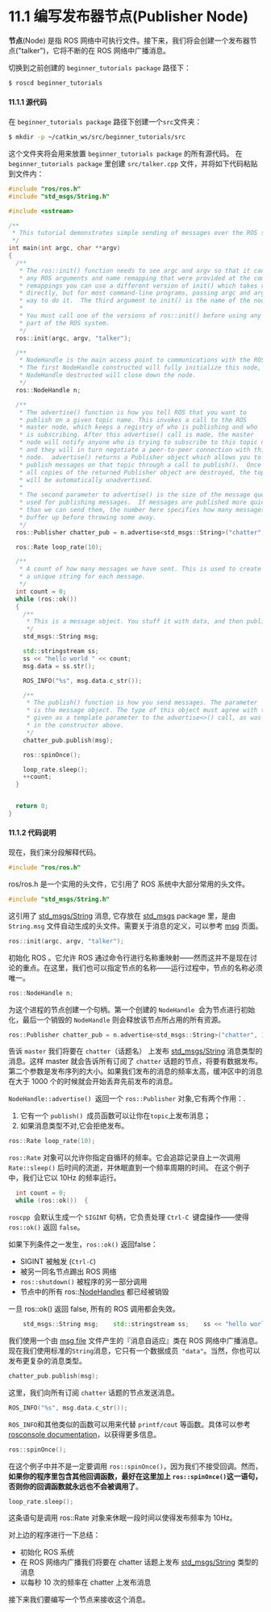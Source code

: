 # 11.1 编写发布器节点(Publisher Node)

 **节点**(Node) 是指 ROS 网络中可执行文件。接下来，我们将会创建一个发布器节点("talker")，它将不断的在 ROS 网络中广播消息。

 切换到之前创建的 `beginner_tutorials package` 路径下：

```bash
$ roscd beginner_tutorials
```

#### 11.1.1 **源代码**

在 `beginner_tutorials package` 路径下创建一个`src`文件夹：

```bash
$ mkdir -p ~/catkin_ws/src/beginner_tutorials/src
```

 这个文件夹将会用来放置 `beginner_tutorials package` 的所有源代码。 在 `beginner_tutorials package` 里创建 `src/talker.cpp` 文件，并将如下代码粘贴到文件内：

```cpp
#include "ros/ros.h"
#include "std_msgs/String.h"

#include <sstream>

/**
 * This tutorial demonstrates simple sending of messages over the ROS system.
 */
int main(int argc, char **argv)
{
  /**
   * The ros::init() function needs to see argc and argv so that it can perform
   * any ROS arguments and name remapping that were provided at the command line. For programmatic
   * remappings you can use a different version of init() which takes remappings
   * directly, but for most command-line programs, passing argc and argv is the easiest
   * way to do it.  The third argument to init() is the name of the node.
   *
   * You must call one of the versions of ros::init() before using any other
   * part of the ROS system.
   */
  ros::init(argc, argv, "talker");

  /**
   * NodeHandle is the main access point to communications with the ROS system.
   * The first NodeHandle constructed will fully initialize this node, and the last
   * NodeHandle destructed will close down the node.
   */
  ros::NodeHandle n;

  /**
   * The advertise() function is how you tell ROS that you want to
   * publish on a given topic name. This invokes a call to the ROS
   * master node, which keeps a registry of who is publishing and who
   * is subscribing. After this advertise() call is made, the master
   * node will notify anyone who is trying to subscribe to this topic name,
   * and they will in turn negotiate a peer-to-peer connection with this
   * node.  advertise() returns a Publisher object which allows you to
   * publish messages on that topic through a call to publish().  Once
   * all copies of the returned Publisher object are destroyed, the topic
   * will be automatically unadvertised.
   *
   * The second parameter to advertise() is the size of the message queue
   * used for publishing messages.  If messages are published more quickly
   * than we can send them, the number here specifies how many messages to
   * buffer up before throwing some away.
   */
  ros::Publisher chatter_pub = n.advertise<std_msgs::String>("chatter", 1000);

  ros::Rate loop_rate(10);

  /**
   * A count of how many messages we have sent. This is used to create
   * a unique string for each message.
   */
  int count = 0;
  while (ros::ok())
  {
    /**
     * This is a message object. You stuff it with data, and then publish it.
     */
    std_msgs::String msg;

    std::stringstream ss;
    ss << "hello world " << count;
    msg.data = ss.str();

    ROS_INFO("%s", msg.data.c_str());

    /**
     * The publish() function is how you send messages. The parameter
     * is the message object. The type of this object must agree with the type
     * given as a template parameter to the advertise<>() call, as was done
     * in the constructor above.
     */
    chatter_pub.publish(msg);

    ros::spinOnce();

    loop_rate.sleep();
    ++count;
  }


  return 0;
}
```

#### 11.1.2 代码说明

 现在，我们来分段解释代码。

```cpp
#include "ros/ros.h"
```

 ros/ros.h 是一个实用的头文件，它引用了 ROS 系统中大部分常用的头文件。

```cpp
#include "std_msgs/String.h"
```

 这引用了 [std\_msgs/String](http://docs.ros.org/api/std_msgs/html/msg/String.html) 消息, 它存放在 [std\_msgs](http://wiki.ros.org/std_msgs) package 里，是由 `String.msg` 文件自动生成的头文件。需要关于消息的定义，可以参考 [msg](http://wiki.ros.org/msg) 页面。

```cpp
ros::init(argc, argv, "talker");
```

 初始化 ROS 。它允许 ROS 通过命令行进行名称重映射——然而这并不是现在讨论的重点。在这里，我们也可以指定节点的名称——运行过程中，节点的名称必须唯一。

```cpp
ros::NodeHandle n;
```

 为这个进程的节点创建一个句柄。第一个创建的 `NodeHandle `会为节点进行初始化，最后一个销毁的 `NodeHandle` 则会释放该节点所占用的所有资源。

```cpp
ros::Publisher chatter_pub = n.advertise<std_msgs::String>("chatter", 1000);
```

 告诉 `master` 我们将要在 `chatter`（话题名） 上发布 [std\_msgs/String](http://docs.ros.org/api/std_msgs/html/msg/String.html) 消息类型的消息。这样 master 就会告诉所有订阅了 `chatter` 话题的节点，将要有数据发布。第二个参数是发布序列的大小。如果我们发布的消息的频率太高，缓冲区中的消息在大于 1000 个的时候就会开始丢弃先前发布的消息。

`NodeHandle::advertise() `返回一个 `ros::Publisher` 对象,它有两个作用：.  

1. 它有一个 `publish() `成员函数可以让你在`topic`上发布消息；
2.  如果消息类型不对,它会拒绝发布。

```cpp
ros::Rate loop_rate(10);
```

 `ros::Rate` 对象可以允许你指定自循环的频率。它会追踪记录自上一次调用 `Rate::sleep()` 后时间的流逝，并休眠直到一个频率周期的时间。 在这个例子中，我们让它以 10Hz 的频率运行。

```cpp
  int count = 0;
  while (ros::ok())  {  
```

 `roscpp `会默认生成一个 `SIGINT` 句柄，它负责处理 `Ctrl-C `键盘操作——使得 `ros::ok()` 返回 `false`。

 如果下列条件之一发生，`ros::ok()` 返回false：

* SIGINT 被触发 (`Ctrl-C`)
* 被另一同名节点踢出 ROS 网络
* `ros::shutdown()` 被程序的另一部分调用
* 节点中的所有 ros::[NodeHandles](http://wiki.ros.org/NodeHandles) 都已经被销毁

 一旦 ros::ok\(\) 返回 false, 所有的 ROS 调用都会失效。

```cpp
    std_msgs::String msg;    std::stringstream ss;    ss << "hello world " << count;    msg.data = ss.str();    
```

 我们使用一个由 [msg file](http://wiki.ros.org/msg) 文件产生的『消息自适应』类在 ROS 网络中广播消息。现在我们使用标准的`String`消息，它只有一个数据成员` "data"`。当然，你也可以发布更复杂的消息类型。

```cpp
chatter_pub.publish(msg);
```

 这里，我们向所有订阅 `chatter` 话题的节点发送消息。

```cpp
ROS_INFO("%s", msg.data.c_str());
```

 `ROS_INFO`和其他类似的函数可以用来代替 `printf/cout` 等函数。具体可以参考 [rosconsole documentation](http://wiki.ros.org/rosconsole)，以获得更多信息。

```cpp
ros::spinOnce();
```

 在这个例子中并不是一定要调用 `ros::spinOnce()`，因为我们不接受回调。然而，**如果你的程序里包含其他回调函数，最好在这里加上 `ros::spinOnce()`这一语句，否则你的回调函数就永远也不会被调用了**。

```cpp
loop_rate.sleep();
```

 这条语句是调用 ros::Rate 对象来休眠一段时间以使得发布频率为 10Hz。

 对上边的程序进行一下总结：

* 初始化 ROS 系统
* 在 ROS 网络内广播我们将要在 chatter 话题上发布 [std\_msgs/String](http://docs.ros.org/api/std_msgs/html/msg/String.html) 类型的消息
* 以每秒 10 次的频率在 chatter 上发布消息

 接下来我们要编写一个节点来接收这个消息。

